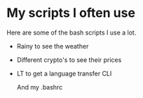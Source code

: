 # My scripts I often use

Here are some of the bash scripts I use a lot. 

- Rainy to see the weather
- Different crypto's to see their prices
- LT to get a language transfer CLI

  And my .bashrc
